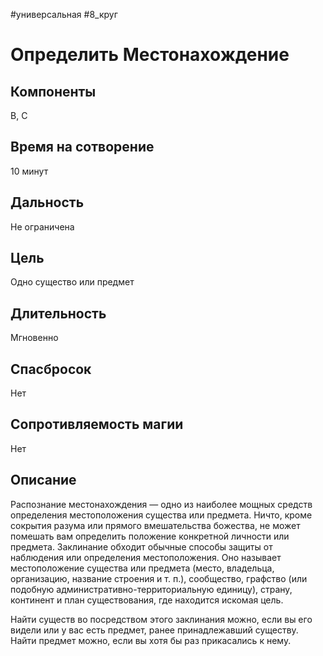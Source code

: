 #универсальная
#8_круг
# Определить Местонахождение

## Компоненты
В, С

## Время на сотворение
10 минут

## Дальность
Не ограничена

## Цель
Одно существо или предмет

## Длительность
Мгновенно

## Спасбросок
Нет

## Сопротивляемость магии
Нет

## Описание
Распознание местонахождения — одно из наиболее мощных средств определения местоположения существа или предмета. Ничто, кроме сокрытия разума или прямого вмешательства божества, не может помешать вам определить положение конкретной личности или предмета. Заклинание обходит обычные способы защиты от наблюдения или определения местоположения. Оно называет местоположение существа или предмета (место, владельца, организацию, название строения и т. п.), сообщество, графство (или подобную административно-территориальную единицу), страну, континент и план существования, где находится искомая цель.

Найти существ во посредством этого заклинания можно, если вы его видели или у вас есть предмет, ранее принадлежавший существу. Найти предмет можно, если вы хотя бы раз прикасались к нему.